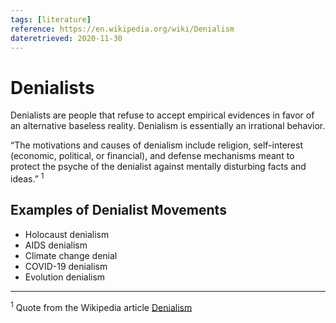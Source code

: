 ```yaml
---
tags: [literature]
reference: https://en.wikipedia.org/wiki/Denialism
dateretrieved: 2020-11-30
---
```


# Denialists

Denialists are people that refuse to accept empirical evidences in favor of an alternative baseless reality. Denialism is essentially an irrational behavior.

“The motivations and causes of denialism include religion, self-interest (economic, political, or financial), and defense mechanisms meant to protect the psyche of the denialist against mentally disturbing facts and ideas.”&nbsp;<sup>1</sup>

## Examples of Denialist Movements

- Holocaust denialism
- AIDS denialism
- Climate change denial
- COVID-19 denialism
- Evolution denialism

---
<sup>1</sup>&nbsp;Quote from the Wikipedia article [Denialism](https://en.wikipedia.org/wiki/Denialism)